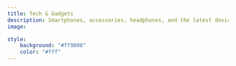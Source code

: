 ```yaml
---
title: Tech & Gadgets
description: Smartphones, accessories, headphones, and the latest devices — including affiliate opportunities from Amazon, AliExpress, and BestBuy.
image:

style:
    background: "#ff9800"
    color: "#fff"
---
```


